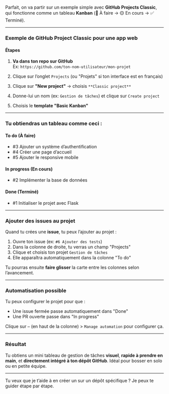 Parfait, on va partir sur un exemple simple avec **GitHub Projects Classic**, qui fonctionne comme un tableau **Kanban** (🔵 À faire → 🟡 En cours → ✅ Terminé).

---

###  **Exemple de GitHub Project Classic pour une app web**

####  Étapes

1. **Va dans ton repo sur GitHub**  
   Ex: `https://github.com/ton-nom-utilisateur/mon-projet`

2. Clique sur l’onglet `Projects` (ou "Projets" si ton interface est en français)

3. Clique sur **"New project"** → choisis `**Classic project**`

4. Donne-lui un nom (ex: `Gestion de tâches`) et clique sur `Create project`

5. Choisis le **template "Basic Kanban"**

---

###  Tu obtiendras un tableau comme ceci :

####  To do (À faire)
- #3 Ajouter un système d’authentification
- #4 Créer une page d’accueil
- #5 Ajouter le responsive mobile

####  In progress (En cours)
- #2 Implémenter la base de données

####  Done (Terminé)
- #1 Initialiser le projet avec Flask

---

###  Ajouter des issues au projet

Quand tu crées une **issue**, tu peux l’ajouter au projet :
1. Ouvre ton issue (ex: `#6 Ajouter des tests`)
2. Dans la colonne de droite, tu verras un champ "Projects"
3. Clique et choisis ton projet `Gestion de tâches`
4. Elle apparaîtra automatiquement dans la colonne "To do"

Tu pourras ensuite **faire glisser** la carte entre les colonnes selon l’avancement.

---

###  Automatisation possible

Tu peux configurer le projet pour que :
- Une issue fermée passe automatiquement dans "Done"
- Une PR ouverte passe dans "In progress"

 Clique sur `⋯` (en haut de la colonne) > `Manage automation` pour configurer ça.

---

###  Résultat

Tu obtiens un mini tableau de gestion de tâches **visuel**, **rapide à prendre en main**, et **directement intégré à ton dépôt GitHub**. Idéal pour bosser en solo ou en petite équipe.

---

Tu veux que je t’aide à en créer un sur un dépôt spécifique ? Je peux te guider étape par étape.
